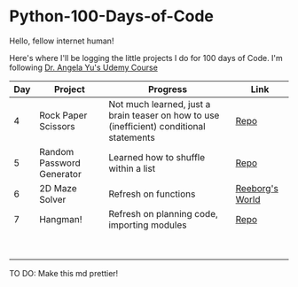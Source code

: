 # Python-100-Days-of-Code

Hello, fellow internet human!

Here's where I'll be logging the little projects I do for 100 days of Code. I'm following [Dr. Angela Yu's Udemy Course](https://www.udemy.com/course/100-days-of-code/)

| Day | Project | Progress | Link |
|-----|---------|----------|------|
|4|Rock Paper Scissors|Not much learned, just a brain teaser on how to use (inefficient) conditional statements|[Repo](https://github.com/paulipotter/Python-100-Days-of-Code/blob/main/Rock-Paper-Scissors/main.py)
|5|Random Password Generator|Learned how to shuffle within a list|[Repo](https://github.com/paulipotter/Python-100-Days-of-Code/blob/main/Password-Generator/main.py)|
|6|2D Maze Solver|Refresh on functions|[Reeborg's World](https://reeborg.ca/reeborg.html?lang=en&mode=python&menu=worlds%2Fmenus%2Freeborg_intro_en.json&name=Maze&url=worlds%2Ftutorial_en%2Fmaze1.json)|
|7|Hangman!|Refresh on planning code, importing modules|[Repo](https://github.com/paulipotter/Python-100-Days-of-Code/tree/main/Hangman)|
||||
||||
||||
||||
||||
||||
||||
||||

TO DO:
Make this md prettier!


